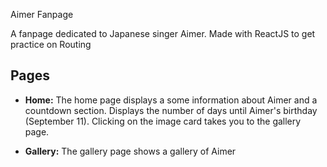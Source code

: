 Aimer Fanpage

A fanpage dedicated to Japanese singer Aimer. Made with ReactJS to get practice on Routing
## Pages

- **Home:** The home page displays a some information about Aimer and a countdown section. Displays the number of days until Aimer's birthday (September 11). Clicking on the image card takes you to the gallery page. 

- **Gallery:** The gallery page  shows a gallery of Aimer
